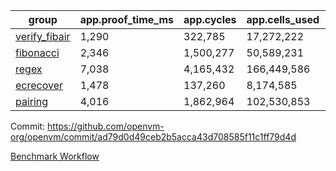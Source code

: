 | group | app.proof_time_ms | app.cycles | app.cells_used | leaf.proof_time_ms | leaf.cycles | leaf.cells_used |
| -- | -- | -- | -- | -- | -- | -- |
| [verify_fibair](https://github.com/openvm-org/openvm/blob/benchmark-results/benchmarks-pr/1861/verify_fibair-ad79d0d49ceb2b5acca43d708585f11c1ff79d4d.md) | 1,290 |  322,785 |  17,272,222 |- | - | - |
| [fibonacci](https://github.com/openvm-org/openvm/blob/benchmark-results/benchmarks-pr/1861/fibonacci-ad79d0d49ceb2b5acca43d708585f11c1ff79d4d.md) | 2,346 |  1,500,277 |  50,589,231 |- | - | - |
| [regex](https://github.com/openvm-org/openvm/blob/benchmark-results/benchmarks-pr/1861/regex-ad79d0d49ceb2b5acca43d708585f11c1ff79d4d.md) | 7,038 |  4,165,432 |  166,449,586 |- | - | - |
| [ecrecover](https://github.com/openvm-org/openvm/blob/benchmark-results/benchmarks-pr/1861/ecrecover-ad79d0d49ceb2b5acca43d708585f11c1ff79d4d.md) | 1,478 |  137,260 |  8,174,585 |- | - | - |
| [pairing](https://github.com/openvm-org/openvm/blob/benchmark-results/benchmarks-pr/1861/pairing-ad79d0d49ceb2b5acca43d708585f11c1ff79d4d.md) | 4,016 |  1,862,964 |  102,530,853 |- | - | - |


Commit: https://github.com/openvm-org/openvm/commit/ad79d0d49ceb2b5acca43d708585f11c1ff79d4d

[Benchmark Workflow](https://github.com/openvm-org/openvm/actions/runs/16273388895)
